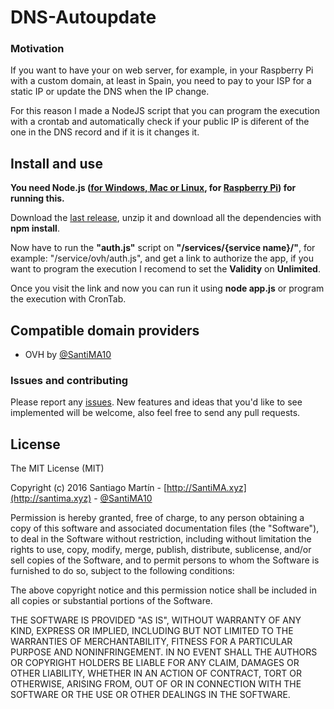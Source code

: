 # DNS-Autoupdate

### Motivation
If you want to have your on web server, for example, in your Raspberry Pi with a custom domain, at least in Spain, you need to pay to your ISP for a static IP or update the DNS when the IP change.

For this reason I made a NodeJS script that you can program the execution with a crontab and automatically check if your public IP is diferent of the one in the DNS record and if it is it changes it.

## Install and use

**You need Node.js ([for Windows, Mac or Linux](https://nodejs.org/en/), for [Raspberry Pi](http://weworkweplay.com/play/raspberry-pi-nodejs/)) for running this.**

Download the [last release](https://github.com/SantiMA10/DNS-Autoupdate/releases), unzip it and download all the dependencies with **npm install**.

Now have to run the **"auth.js"** script on **"/services/{service name}/"**, for example: "/service/ovh/auth.js", and get a link to authorize the app, if you want to program the execution I recomend to set the **Validity** on **Unlimited**.

Once you visit the link and now you can run it using **node app.js** or program the execution with CronTab.

## Compatible domain providers
* OVH by [@SantiMA10](http://twitter.com)

### Issues and contributing

Please report any [issues](https://github.com/SantiMA10/Internet-Status-Check/issues). New features and ideas that you'd like to see implemented will be welcome, also feel free to send any pull requests.

## License

The MIT License (MIT)

Copyright (c) 2016 Santiago Martín - [http://SantiMA.xyz](http://santima.xyz) - [@SantiMA10](http://twitter.com)

Permission is hereby granted, free of charge, to any person obtaining a copy
of this software and associated documentation files (the "Software"), to deal
in the Software without restriction, including without limitation the rights
to use, copy, modify, merge, publish, distribute, sublicense, and/or sell
copies of the Software, and to permit persons to whom the Software is
furnished to do so, subject to the following conditions:

The above copyright notice and this permission notice shall be included in all
copies or substantial portions of the Software.

THE SOFTWARE IS PROVIDED "AS IS", WITHOUT WARRANTY OF ANY KIND, EXPRESS OR
IMPLIED, INCLUDING BUT NOT LIMITED TO THE WARRANTIES OF MERCHANTABILITY,
FITNESS FOR A PARTICULAR PURPOSE AND NONINFRINGEMENT. IN NO EVENT SHALL THE
AUTHORS OR COPYRIGHT HOLDERS BE LIABLE FOR ANY CLAIM, DAMAGES OR OTHER
LIABILITY, WHETHER IN AN ACTION OF CONTRACT, TORT OR OTHERWISE, ARISING FROM,
OUT OF OR IN CONNECTION WITH THE SOFTWARE OR THE USE OR OTHER DEALINGS IN THE
SOFTWARE.
